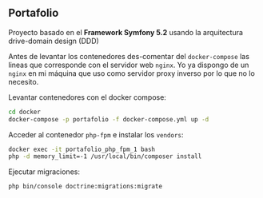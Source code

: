 ## Portafolio

Proyecto basado en el **Framework Symfony 5.2** usando la arquitectura drive-domain design (DDD)



Antes de levantar los contenedores des-comentar del `docker-compose` las lineas que corresponde con el servidor web `nginx`. Yo ya dispongo de un `nginx` en mi máquina que uso como servidor proxy inverso por lo que no lo necesito.

Levantar contenedores con el docker compose:

```bash
cd docker
docker-compose -p portafolio -f docker-compose.yml up -d
```

Acceder al contenedor `php-fpm` e instalar los `vendors`:

```bash
docker exec -it portafolio_php_fpm_1 bash
php -d memory_limit=-1 /usr/local/bin/composer install
```

Ejecutar migraciones:

```bash
php bin/console doctrine:migrations:migrate
```

